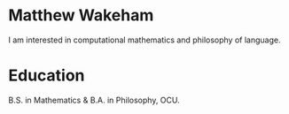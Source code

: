 # Matthew Wakeham
I am interested in computational mathematics and philosophy of language.

# Education
B.S. in Mathematics & B.A. in Philosophy, OCU.



<!---
matthewwakeham/matthewwakeham is a ✨ special ✨ repository because its `README.md` (this file) appears on your GitHub profile.
You can click the Preview link to take a look at your changes.
--->
